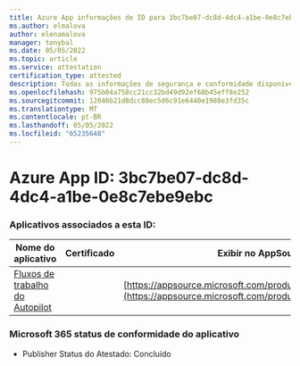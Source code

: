 ```yaml
---
title: Azure App informações de ID para 3bc7be07-dc8d-4dc4-a1be-0e8c7ebe9ebc
ms.author: elmalova
author: elenamalova
manager: tonybal
ms.date: 05/05/2022
ms.topic: article
ms.service: attestation
certification_type: attested
description: Todas as informações de segurança e conformidade disponíveis para 3bc7be07-dc8d-4dc4-a1be-0e8c7ebe9ebc.
ms.openlocfilehash: 975b04a758cc21cc32bd49d92ef68b45eff8e252
ms.sourcegitcommit: 12046b21d8dcc88ec5d6c91e6440e1988e3fd35c
ms.translationtype: MT
ms.contentlocale: pt-BR
ms.lasthandoff: 05/05/2022
ms.locfileid: "65235648"
---
```

# <a name="azure-app-id-3bc7be07-dc8d-4dc4-a1be-0e8c7ebe9ebc"></a>Azure App ID: 3bc7be07-dc8d-4dc4-a1be-0e8c7ebe9ebc


### <a name="apps-associated-with-this-id"></a>Aplicativos associados a esta ID:
| **Nome do aplicativo** | **Certificado** | **Exibir no AppSource** |
|--------------|---------------|-----------------------|
| [Fluxos de trabalho do Autopilot](../forward/WA200003745.md) |  | [https://appsource.microsoft.com/product/office/WA200003745](https://appsource.microsoft.com/product/office/WA200003745) |

### <a name="microsoft-365-app-compliance-status"></a>Microsoft 365 status de conformidade do aplicativo
- Publisher Status do Atestado: Concluído
